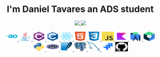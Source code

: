 <div align="center">
<h1>I'm Daniel Tavares an ADS student</h1>
</div>
<div align="center">
  <a href="https://github.com/DannyahIA">
  <img height="180em" src="https://github-readme-stats.vercel.app/api?username=DannyahIA&show_icons=true&theme=dracula&include_all_commits=true&count_private=true"/>
  <img height="180em" src="https://github-readme-stats.vercel.app/api/top-langs/?username=DannyahIA&layout=compact&langs_count=7&theme=dracula"/>
</div> 
<br>
<div align="center" style="display: inline_block">
  <img aling="center" alt="Go" height="30" width="40" src="https://raw.githubusercontent.com/devicons/devicon/master/icons/go/go-original-wordmark.svg">
  <img aling="center" alt="Java" height="30" width="40" src="https://raw.githubusercontent.com/devicons/devicon/master/icons/java/java-original.svg">
  <img aling="center" alt="CSharp" height="30" width="40" src="https://raw.githubusercontent.com/devicons/devicon/master/icons/csharp/csharp-original.svg">
  <img aling="center" alt="C" height="30" width="40" src="https://raw.githubusercontent.com/devicons/devicon/master/icons/c/c-original.svg">
  <img aling="center" alt ="React" height="30" width="40" src="https://raw.githubusercontent.com/devicons/devicon/master/icons/react/react-original.svg">
  <img aling="center" alt="HTML" height="30" width="40" src="https://raw.githubusercontent.com/devicons/devicon/master/icons/html5/html5-original.svg">
  <img aling="center" alt="CSS" height="30" width="40" src="https://raw.githubusercontent.com/devicons/devicon/master/icons/css3/css3-original.svg">
  <img aling="center" alt="JS" height="30" width="40" src="https://raw.githubusercontent.com/devicons/devicon/master/icons/javascript/javascript-original.svg">
  <img aling="center" alt="Kt" height="30" width="40" src="https://raw.githubusercontent.com/devicons/devicon/master/icons/kotlin/kotlin-original.svg">
  <img aling="center" alt="AndroidStudio" height="30" width="40" src="https://raw.githubusercontent.com/devicons/devicon/master/icons/androidstudio/androidstudio-original.svg">
  <img aling="center" alt="JetpackCompose" height="30" width="40" src="https://raw.githubusercontent.com/devicons/devicon/master/icons/jetpackcompose/jetpackcompose-original.svg">
  <img aling="center" alt="Py" height="30" width="40" src="https://raw.githubusercontent.com/devicons/devicon/master/icons/python/python-original.svg">
  <img aling="center" alt="PHP" height="30" width="40" src="https://raw.githubusercontent.com/devicons/devicon/master/icons/php/php-original.svg">
  <img aling="center" alt="SqLite" height="30" width="40" src="https://raw.githubusercontent.com/devicons/devicon/master/icons/sqlite/sqlite-original.svg">
  <img aling="center" alt="PostgreSQL" height="30" width="40" src="https://raw.githubusercontent.com/devicons/devicon/master/icons/postgresql/postgresql-original.svg">
  <img aling="center" alt="MySQL" height="30" width="40" src="https://raw.githubusercontent.com/devicons/devicon/master/icons/mysql/mysql-original.svg">
  <img aling="center" alt="JIRA" height="30" width="40" src="https://raw.githubusercontent.com/devicons/devicon/master/icons/jira/jira-original.svg">
  <img aling="center" alt="github" height="30" width="40" src="https://raw.githubusercontent.com/devicons/devicon/master/icons/github/github-original.svg" style="filter: invert(100%);">
</div>
